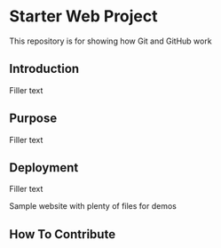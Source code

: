 # Starter Web Project

This repository is for showing how Git and GitHub work

## Introduction

Filler text

## Purpose

Filler text

## Deployment

Filler text

Sample website with plenty of files for demos

## How To Contribute
